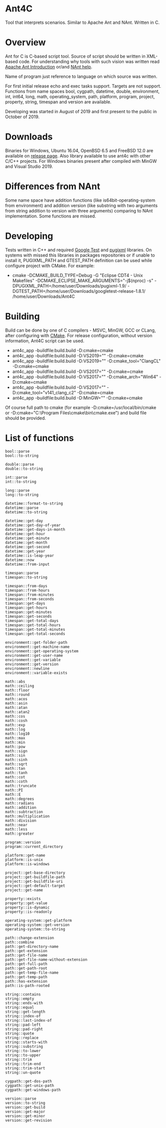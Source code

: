 # Ant4C
Tool that interprets scenarios. Similar to Apache Ant and NAnt. Written in C.

# Overview
Ant for C is C-based script tool. Source of script should be written in XML-based code.
For understanding why tools with such vision was written read [Apache Ant Introduction](http://jakarta.apache.org/ant/manual/) or/and [NAnt help](http://nant.sourceforge.net/).

Name of program just reference to language on which source was written.

For first initial release echo and exec tasks support. Targets are not support. Functions from name spaces bool, cygpath, datetime, double, environment, int, int64, long, math, operating_system, path, platform, program, project, property, string, timespan and version are available.

Developing was started in August of 2019 and first present to the public in October of 2019.

# Downloads
Binaries for Windows, Ubuntu 16.04, OpenBSD 6.5 and FreeBSD 12.0 are available on [release page](https://github.com/TheVice/Ant4C/releases).
Also library available to use ant4c with other C/C++ projects.
For Windows binaries present after compiled with MinGW and Visual Studio 2019.

# Differences from NAnt
Some name space have addition functions (like is64bit-operating-system from environment) and addition version (like substring with two arguments from string addition to version with three arguments) comparing to NAnt implementation. Some functions are missed.

# Developing
Tests written in C++ and required [Google Test](https://github.com/google/googletest) and [pugixml](https://github.com/zeux/pugixml/) libraries.
On systems with missed this libraries in packages repositories or if unable to install it, PUGIXML_PATH and GTEST_PATH definition can be used while configure project with CMake.
For example:
* cmake -DCMAKE_BUILD_TYPE=Debug -G "Eclipse CDT4 - Unix Makefiles" -DCMAKE_ECLIPSE_MAKE_ARGUMENTS="-j$(nproc) -s" -DPUGIXML_PATH=/home/user/Downloads/pugixml-1.9/ -DGTEST_PATH=/home/user/Downloads/googletest-release-1.8.1/ /home/user/Downloads/Ant4C

# Building
Build can be done by one of C compilers - MSVC, MinGW, GCC or CLang, after configuring with [CMake](http://www.cmake.org/download/).
For release configuration, without version information, Ant4C script can be used.
* ant4c_app -buildfile:build.build -D:cmake=cmake
* ant4c_app -buildfile:build.build -D:VS2019="" -D:cmake=cmake
* ant4c_app -buildfile:build.build -D:VS2019="" -D:cmake_tool="ClangCL" -D:cmake=cmake
* ant4c_app -buildfile:build.build -D:VS2017="" -D:cmake=cmake
* ant4c_app -buildfile:build.build -D:VS2017="" -D:cmake_arch="Win64" -D:cmake=cmake
* ant4c_app -buildfile:build.build -D:VS2017="" -D:cmake_tool="v141_clang_c2" -D:cmake=cmake
* ant4c_app -buildfile:build.build -D:MinGW="" -D:cmake=cmake

Of course full path to cmake (for example -D:cmake=/usr/local/bin/cmake or -D:cmake="C:\Program Files\cmake\bin\cmake.exe") and build file should be provided.

# List of functions
```
bool::parse
bool::to-string
```
```
double::parse
double::to-string
```
```
int::parse
int::to-string
```
```
long::parse
long::to-string
```
```
datetime::format-to-string
datetime::parse
datetime::to-string
```
```
datetime::get-day
datetime::get-day-of-year
datetime::get-days-in-month
datetime::get-hour
datetime::get-minute
datetime::get-month
datetime::get-second
datetime::get-year
datetime::is-leap-year
datetime::now
datetime::from-input
```
```
timespan::parse
timespan::to-string
```
```
timespan::from-days
timespan::from-hours
timespan::from-minutes
timespan::from-seconds
timespan::get-days
timespan::get-hours
timespan::get-minutes
timespan::get-seconds
timespan::get-total-days
timespan::get-total-hours
timespan::get-total-minutes
timespan::get-total-seconds
```
```
environment::get-folder-path
environment::get-machine-name
environment::get-operating-system
environment::get-user-name
environment::get-variable
environment::get-version
environment::newline
environment::variable-exists
```
```
math::abs
math::ceiling
math::floor
math::round
math::acos
math::asin
math::atan
math::atan2
math::cos
math::cosh
math::exp
math::log
math::log10
math::max
math::min
math::pow
math::sign
math::sin
math::sinh
math::sqrt
math::tan
math::tanh
math::cot
math::coth
math::truncate
math::PI
math::E
math::degrees
math::radians
math::addition
math::subtraction
math::multiplication
math::division
math::near
math::less
math::greater
```
```
program::version
program::current_directory
```
```
platform::get-name
platform::is-unix
platform::is-windows
```
```
project::get-base-directory
project::get-buildfile-path
project::get-buildfile-uri
project::get-default-target
project::get-name
```
```
property::exists
property::get-value
property::is-dynamic
property::is-readonly
```
```
operating-system::get-platform
operating-system::get-version
operating-system::to-string
```
```
path::change-extension
path::combine
path::get-directory-name
path::get-extension
path::get-file-name
path::get-file-name-without-extension
path::get-full-path
path::get-path-root
path::get-temp-file-name
path::get-temp-path
path::has-extension
path::is-path-rooted
```
```
string::contains
string::empty
string::ends-with
string::equal
string::get-length
string::index-of
string::last-index-of
string::pad-left
string::pad-right
string::quote
string::replace
string::starts-with
string::substring
string::to-lower
string::to-upper
string::trim
string::trim-end
string::trim-start
string::un-quote
```
```
cygpath::get-dos-path
cygpath::get-unix-path
cygpath::get-windows-path
```
```
version::parse
version::to-string
version::get-build
version::get-major
version::get-minor
version::get-revision
```
